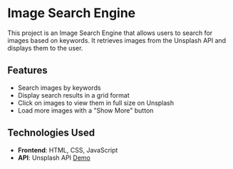 # Image Search Engine

This project is an Image Search Engine that allows users to search for images based on keywords. It retrieves images from the Unsplash API and displays them to the user.

## Features

- Search images by keywords
- Display search results in a grid format
- Click on images to view them in full size on Unsplash
- Load more images with a "Show More" button

## Technologies Used

- **Frontend**: HTML, CSS, JavaScript
- **API**: Unsplash API
[Demo](https://grand-alpaca-4230e9.netlify.app)
